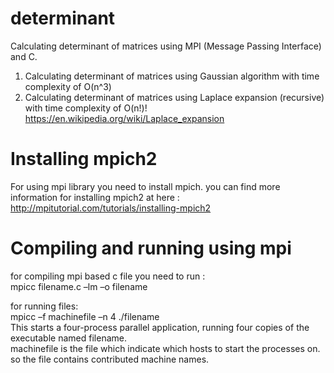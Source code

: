 # determinant
Calculating determinant of matrices using MPI (Message Passing Interface) and C.
1. Calculating determinant of matrices using Gaussian algorithm with time complexity of O(n^3)
2. Calculating determinant of matrices using Laplace expansion (recursive) with time complexity of O(n!)!
   https://en.wikipedia.org/wiki/Laplace_expansion

# Installing mpich2
For using mpi library you need to install mpich. you can find more information for installing mpich2 at here :
   http://mpitutorial.com/tutorials/installing-mpich2
   
# Compiling and running using mpi
for compiling mpi based c file you need to run :  
    mpicc filename.c –lm –o filename

for running files:  
    mpicc –f machinefile –n 4 ./filename  
    This starts a four-process parallel application, running four copies of the executable named filename.  
    machinefile is the file which indicate which hosts to start the processes on. so the file contains contributed machine    names.
   


